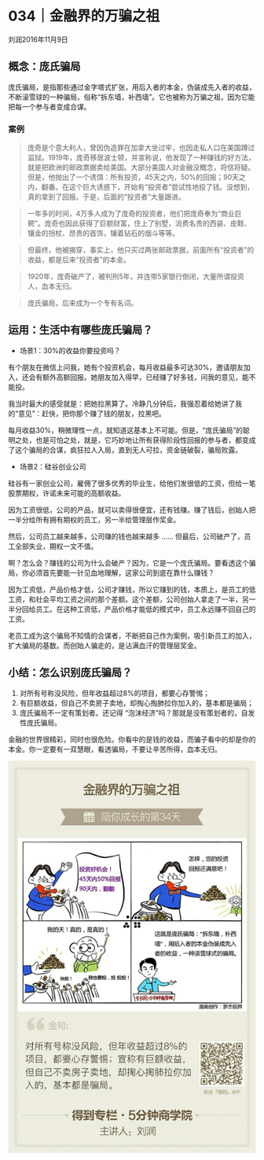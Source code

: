 # 034｜金融界的万骗之祖
刘润2016年11月9日

## 概念：庞氏骗局

庞氏骗局，是指那些通过金字塔式扩张，用后入者的本金，伪装成先入者的收益，不断滚雪球的一种骗局，俗称“拆东墙，补西墙”。它也被称为万骗之祖，因为它能把每一个参与者变成合谋。

### 案例

>庞奇是个意大利人，曾因伪造罪在加拿大坐过牢，也因走私人口在美国蹲过监狱。1919年，庞奇移居波士顿，并宣称说，他发现了一种赚钱的好方法，就是把欧洲的邮政票据卖给美国。大部分美国人对金融没概念，将信将疑。但是，他抛出了一个诱饵：所有投资，45天之内，50%的回报；90天之内，翻番。在这个巨大诱惑下，开始有“投资者”尝试性地投了钱。没想到，真的拿到了回报。于是，后面的“投资者”大量跟进。

>一年多的时间，4万多人成为了庞奇的投资者，他们把庞奇奉为“商业巨鳄”。庞奇也因此获得了巨额财富，住上了别墅，消费名贵的西装、皮鞋、镶金的拐杖、昂贵的首饰，镶着钻石的烟斗等等。

>但最终，他被揭穿，事实上，他只买过两张邮政票据，前面所有“投资者”的收益，都是后来“投资者”的本金。

>1920年，庞奇破产了，被判刑5年，并连带5家银行倒闭，大量所谓投资人，血本无归。

>庞氏骗局，后来成为一个专有名词。

## 运用：生活中有哪些庞氏骗局？

- 场景1：30%的收益你要投资吗？

有个朋友在微信上问我，她有个投资机会，每月收益最多可达30%，邀请朋友加入，还会有额外高额回报。她朋友加入得早，已经赚了好多钱，问我的意见，能不能投。

我当时最大的感受就是：把她拉黑算了。冷静几分钟后，我强忍着给她讲了我的“意见”：赶快，把你那个赚了钱的朋友，拉黑吧。 

每月收益30%，稍微理性一点，就知道这基本上不可能。但是，“庞氏骗局”的聪明之处，也是可怕之处，就是，它巧妙地让所有获得阶段性回报的参与者，都变成了这个骗局的合谋，疯狂拉人入局，直到无人可拉，资金链破裂，骗局败露。

- 场景2：硅谷创业公司 

硅谷有一家创业公司，雇佣了很多优秀的毕业生，给他们发很低的工资，但给一笔股票期权，许诺未来可能的高额收益。

因为工资很低，公司的产品，就可以卖得很便宜，还有钱赚。赚了钱后，创始人把一半分给所有拥有期权的员工，另一半给管理层作奖金。

然后，公司员工越来越多，公司赚的钱也越来越多 …… 但最后，公司破产了，员工全部失业，期权一文不值。

啊？怎么会？赚钱的公司为什么会破产？因为，它是一个庞氏骗局。要看透这个骗局，你必须首先要能一针见血地理解，这家公司到底在靠什么赚钱？

因为工资低，产品价格才低，公司才赚钱，所以它赚到的钱，本质上，是员工的低工资，和社会平均工资之间的那个差额。这个差额，公司创始人拿走了一半，另一半分回给员工。在这种工资低，产品价格才能低的模式中，员工永远赚不回自己的工资。

老员工成为这个骗局不知情的合谋者，不断把自己作为案例，吸引新员工的加入，扩大骗局的基数。而创始人骗走的，是沾满血汗的管理层奖金。

## 小结：怎么识别庞氏骗局？

1. 对所有号称没风险，但年收益超过8%的项目，都要心存警惕；
2. 有巨额收益，但自己不卖房子卖地，却掏心掏肺拉你加入的，基本都是骗局；
3. 庞氏骗局不一定有策划者。还记得 “泡沫经济”吗？那就是没有策划者的，自发性庞氏骗局。

金融的世界很精彩，同时也很危险。你看中的是钱的收益，而骗子看中的却是你的本金。你一定要有一双慧眼，看透骗局，不要让辛苦所得，血本无归。


![](./_image/2017-08-04-15-03-17.jpg)

